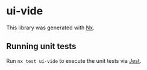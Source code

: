 # ui-vide

This library was generated with [Nx](https://nx.dev).

## Running unit tests

Run `nx test ui-vide` to execute the unit tests via [Jest](https://jestjs.io).
